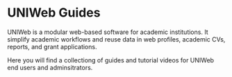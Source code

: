 # UNIWeb Guides

 UNIWeb is a modular web-based software for academic institutions. It simplify academic workflows and reuse data in web profiles, academic CVs, reports, and grant applications.

 Here you will find a collectiong of guides and tutorial videos for UNIWeb end users and adminsitrators.
